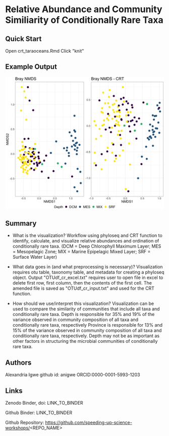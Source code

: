 Relative Abundance and Community Similiarity of Conditionally Rare Taxa
====

## Quick Start
Open crt_taraoceans.Rmd
Click "knit"

## Example Output
![](bray_nmds_all_crt.png)

## Summary
- What is the visualization?
Workflow using phyloseq and CRT function to identify, calculate, and visualize relative abundances and ordination of conditionally rare taxa. (DCM = Deep Chlorophyll Maximum Layer; MES = Mesopelagic Zone; MIX = Marine Epipelagic Mixed Layer; SRF = Surface Water Layer) 

- What data goes in (and what preprocessing is necessary)?
Visualization requires otu table, taxonomy table, and metadata for creating a phyloseq object.
Output "OTUdf_cr_excel.txt" requires user to open file in excel to delete first row, first column, then the contents of the first cell. The amended file is saved as "OTUdf_cr_input.txt" and used for the CRT function.

- How should we use/interpret this visualization?
Visualization can be used to compare the similarity of communities that include all taxa and conditionally rare taxa.
Depth is responsible for 35% and 19% of the variance observed in community composition of all taxa and conditionally rare taxa, respectively
Province is responsible for 13% and 15% of the variance observed in community composition of all taxa and conditionally rare taxa, respectively.
Depth may not be as important as other factors in structuring the microbial communities of conditionally rare taxa.
 
## Authors
Alexandria Igwe
github id: anigwe
ORCID:0000-0001-5993-1203

## Links

Zenodo Binder, doi: LINK_TO_BINDER

Github Binder: LINK_TO_BINDER

Github Repository: https://github.com/speeding-up-science-workshops/<REPO_NAME>




